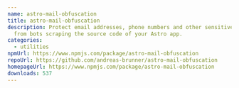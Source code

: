 ```yaml
---
name: astro-mail-obfuscation
title: astro-mail-obfuscation
description: Protect email addresses, phone numbers and other sensitive data
  from bots scraping the source code of your Astro app.
categories:
  - utilities
npmUrl: https://www.npmjs.com/package/astro-mail-obfuscation
repoUrl: https://github.com/andreas-brunner/astro-mail-obfuscation
homepageUrl: https://www.npmjs.com/package/astro-mail-obfuscation
downloads: 537
---
```

